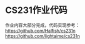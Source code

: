 # CS231作业代码
作业内容大部分完成，代码实现参考：  
https://github.com/Halfish/cs231n  
https://github.com/lightaime/cs231n
